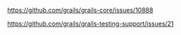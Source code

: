 https://github.com/grails/grails-core/issues/10888

https://github.com/grails/grails-testing-support/issues/21
